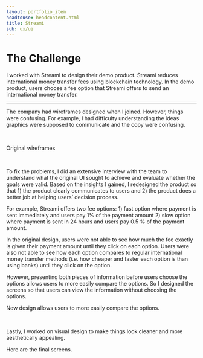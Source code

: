 ```yaml
---
layout: portfolio_item
headtouse: headcontent.html
title: Streami 
sub: ux/ui
---
```

# The Challenge

I worked with Streami to design their demo product. Streami reduces international money transfer fees using blockchain technology. In the demo product, users choose a fee option that Streami offers to send an international money transfer.

<hr class="style-six">

The company had wireframes designed when I joined. However, things were confusing. For example, I had difficulty understanding the ideas graphics were supposed to communicate and the copy were confusing.

<br>
<div class="streami1"></div>
<div class="streami2"></div>

<p class="streamicaption">Original wireframes</p>   

<br>

To fix the problems, I did an extensive interview with the team to understand what the original UI sought to achieve and evaluate whether the goals were valid. Based on the insights I gained, I redesigned the product so that 1) the product clearly communicates to users and 2) the product does a better job at helping users’ decision process.   

For example, Streami offers two fee options: 1) fast option where payment is sent immediately  and users pay 1% of the payment amount 2) slow option where payment is sent in 24 hours and users pay 0.5 % of the payment amount. 

In the original design, users were not able to see how much the fee exactly is given their payment amount until they click on each option. Users were also not able to see how each option compares to regular international money transfer methods (i.e. how cheaper and faster each option is than using banks) until they click on the option. 

However, presenting both pieces of information before users choose the options allows users to more easily compare the options. So I designed the screens so that users can view the information without choosing the options. 

<div class="step2"></div>
<p class="newdesigncaption">New design allows users to more easily compare the options. </p>
<br>

Lastly, I worked on visual design to make things look cleaner and more aesthetically appealing.  

Here are the final screens.     
<br>
<div class="step1"></div>
<div class="step2"></div>
<div class="step3"></div> 





